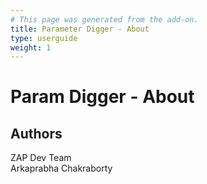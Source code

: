 ```yaml
---
# This page was generated from the add-on.
title: Parameter Digger - About
type: userguide
weight: 1
---
```


# Param Digger - About

## Authors

ZAP Dev Team   
Arkaprabha Chakraborty
